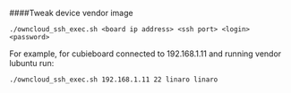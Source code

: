 ####Tweak device vendor image

````
./owncloud_ssh_exec.sh <board ip address> <ssh port> <login> <password>
````

For example, for cubieboard connected to 192.168.1.11 and running vendor lubuntu run:

````
./owncloud_ssh_exec.sh 192.168.1.11 22 linaro linaro
````

